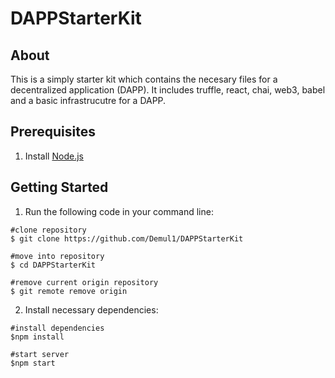 # DAPPStarterKit

## About
This is a simply starter kit which contains the necesary files for a decentralized application (DAPP). It includes truffle, react, chai, web3, babel and a basic infrastrucutre for a DAPP. 

## Prerequisites

1. Install [Node.js](https://nodejs.org/en/download/)

## Getting Started

1. Run the following code in your command line:

```
#clone repository
$ git clone https://github.com/Demul1/DAPPStarterKit

#move into repository
$ cd DAPPStarterKit

#remove current origin repository
$ git remote remove origin
```
2. Install necessary dependencies:

```
#install dependencies
$npm install

#start server
$npm start
```


